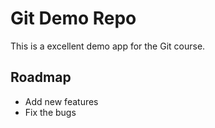 # Git Demo Repo

This is a excellent demo app for the Git course.

## Roadmap
* Add new features
* Fix the bugs